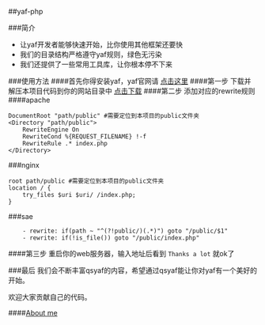 ##yaf-php


###简介
* 让yaf开发者能够快速开始，比你使用其他框架还要快
* 我们的目录结构严格遵守yaf规则，绿色无污染
* 我们还提供了一些常用工具库，让你根本停不下来

###使用方法
####首先你得安装yaf，yaf官网请 [点击这里](http://www.yafdev.com)
####第一步
下载并解压本项目代码到你的网站目录中 [点击下载](http://github.com/whaten/qsyaf/archive/master.zip)
####第二步
添加对应的rewrite规则
####apache
```
DocumentRoot "path/public" #需要定位到本项目的public文件夹
<Directory "path/public">
    RewriteEngine On
    RewriteCond %{REQUEST_FILENAME} !-f
    RewriteRule .* index.php
</Directory>
```
###nginx
```
root path/public #需要定位到本项目的public文件夹
location / {
    try_files $uri $uri/ /index.php;
}
```
###sae
```
    - rewrite: if(path ~ "^(?!public/)(.*)") goto "/public/$1"
    - rewrite: if(!is_file()) goto "/public/index.php"
```
####第三步
重启你的web服务器，输入地址后看到 `Thanks a lot` 就ok了

###最后
我们会不断丰富qsyaf的内容，希望通过qsyaf能让你对yaf有一个美好的开始。

欢迎大家贡献自己的代码。

####[About me](http://whaten.github.io)